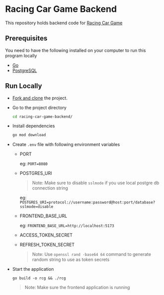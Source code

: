 # Racing Car Game Backend

This repository holds backend code for [Racing Car Game](https://github.com/VMadhuranga/racing-car-game)

## Prerequisites

You need to have the following installed on your computer to run this program locally

- [Go](https://go.dev/doc/install)
- [PostgreSQL](https://www.postgresql.org/download/)

## Run Locally

- [Fork and clone](https://docs.github.com/en/pull-requests/collaborating-with-pull-requests/working-with-forks/fork-a-repo) the project.

- Go to the project directory

  ```bash
  cd racing-car-game-backend/
  ```

- Install dependencies

  ```bash
  go mod download
  ```

- Create `.env` file with following environment variables

  - PORT

    eg: `PORT=8080`

  - POSTGRES_URI

    > Note: Make sure to disable `sslmode` if you use local postgre db connection string

    eg: `POSTGRES_URI=protocol://username:password@host:port/database?sslmode=disable`

  - FRONTEND_BASE_URL

    eg: `FRONTEND_BASE_URL=http://localhost:5173`

  - ACCESS_TOKEN_SECRET
  - REFRESH_TOKEN_SECRET

    > Note: Use `openssl rand -base64 64` command to generate random string to use as token secrets

- Start the application

  ```
  go build -o rcg && ./rcg
  ```

  > Note: Make sure the frontend application is running
